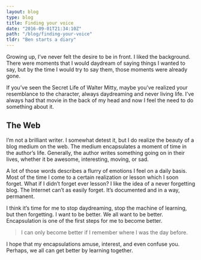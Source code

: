 ```yaml
---
layout: blog
type: blog
title: Finding your voice
date: "2016-09-01T21:34:10Z"
path: "/blog/finding-your-voice"
tldr: "Ben starts a diary"
---
```


Growing up, I’ve never felt the desire to be in front. I liked the background. There were moments that I would daydream of saying things I wanted to say, but by the time I would try to say them, those moments were already gone.

If you’ve seen the Secret Life of Walter Mitty, maybe you’ve realized your resemblance to the character, always daydreaming and never living life. I’ve always had that movie in the back of my head and now I feel the need to do something about it.

## The Web
I’m not a brilliant writer. I somewhat detest it, but I do realize the beauty of a blog medium on the web. The medium encapsulates a moment of time in the author’s life. Generally, the author writes something going on in their lives, whether it be awesome, interesting, moving, or sad.   

A lot of those words describes a flurry of emotions I feel on a daily basis. Most of the time I come to a certain realization or lesson which I soon forget. What if I didn’t forget ever lesson? I like the idea of a never forgetting blog. The Internet can’t as easily forget. It’s documented and in a way, permanent.

I think it’s time for me to stop daydreaming, stop the machine of learning, but then forgetting. I want to be better. We all want to be better. Encapsulation is one of the first steps for me to become better.

> I can only become better if I remember where I was the day before.

I hope that my encapsulations amuse, interest, and even confuse you. Perhaps, we all can get better by learning together.
